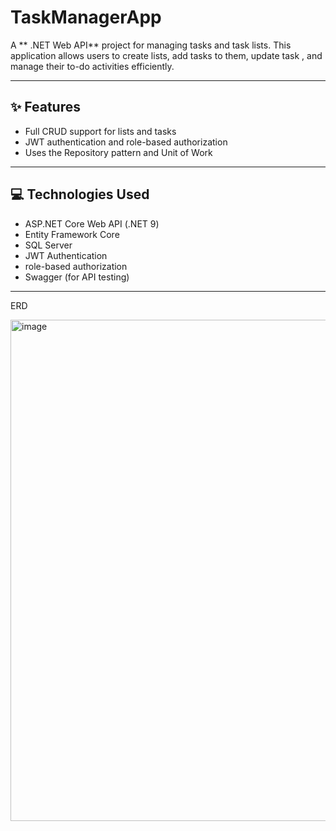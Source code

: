 # TaskManagerApp

A ** .NET Web API** project for managing tasks and task lists. 
This application allows users to create lists, add tasks to them, update task , and manage their to-do activities efficiently.

---

## ✨ Features

- Full CRUD support for lists and tasks 
- JWT authentication and role-based authorization 
- Uses the Repository pattern and Unit of Work 

---

## 💻 Technologies Used

- ASP.NET Core Web API (.NET 9)
- Entity Framework Core
- SQL Server
- JWT Authentication
- role-based authorization
- Swagger (for API testing)

---

ERD

<img width="1143" height="802" alt="image" src="https://github.com/user-attachments/assets/d4dec333-4e09-4cbc-939d-023c2f187bdf" />
